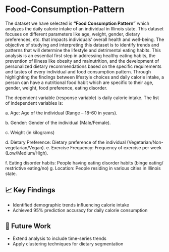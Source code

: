 # Food-Consumption-Pattern

The dataset we have selected is **“Food Consumption Pattern”** which analyzes the daily calorie intake of an individual in Illinois state. This dataset focuses on different parameters like age, weight, gender, dietary preferences, etc. that impacts individuals’ overall health and well-being. The objective of studying and interpreting this dataset is to identify trends and patterns that will determine the lifestyle and detrimental eating habits. This analysis is an essential first step in addressing healthy eating habits, the prevention of illness like obesity and malnutrition, and the development of personalized dietary recommendations based on the specific requirements and tastes of every individual and food consumption pattern. Through highlighting the findings between lifestyle choices and daily calorie intake, a person can have a nutritional food habit which are specific to their age, gender, weight, food preference, eating disorder.

The dependent variable (response variable) is daily calorie intake. The list of independent variables is:

a. Age: Age of the individual (Range – 18-60 in years).

b. Gender: Gender of the individual (Male/Female).

c. Weight (in kilograms)

d. Dietary Preference: Dietary preference of the individual (Vegetarian/Non-vegetarian/Vegan). e. Exercise Frequency: Frequency of exercise per 
   week (Low/Medium/High).
   
f. Eating disorder habits: People having eating disorder habits (binge eating/ restrictive eating/no) g. Location: People residing in various 
   cities in Illinois state.

## 📈 Key Findings
- Identified demographic trends influencing calorie intake
- Achieved 95% prediction accuracy for daily calorie consumption

## 🚀 Future Work
- Extend analysis to include time-series trends
- Apply clustering techniques for dietary segmentation
